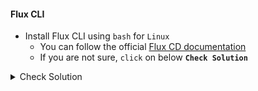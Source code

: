 #### Flux CLI
- Install Flux CLI using `bash` for `Linux`
    - You can follow the official [Flux CD documentation](https://fluxcd.io/flux/installation/#install-the-flux-cli)
    - If you are not sure, `click` on below **`Check Solution`**

<details><summary>Check Solution</summary>

```
curl -s https://fluxcd.io/install.sh | sudo bash
```{{exec}}

</details>

<br>
  
#### Check the **version** of Flux CLI

```
flux -v
```{{exec}}

  

#### Check **Flux CLI commands list** using the `-h` help tag

```
flux -h
```{{exec}}

<br>
###### ****If you face any issue or have a new suggestion, please raise it here: [issues tracker](https://github.com/sidd-harth/fluxcd-tracker/issues)*